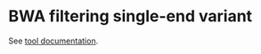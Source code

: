 # BWA filtering single-end variant

See [tool documentation](https://bio-bwa.sourceforge.net/bwa.shtml).
